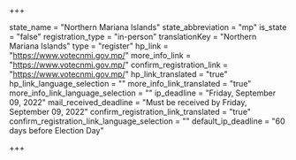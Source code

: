 +++

state_name = "Northern Mariana Islands"
state_abbreviation = "mp"
is_state = "false"
registration_type = "in-person"
translationKey = "Northern Mariana Islands"
type = "register"
hp_link = "https://www.votecnmi.gov.mp/"
more_info_link = "https://www.votecnmi.gov.mp/"
confirm_registration_link = "https://www.votecnmi.gov.mp/"
hp_link_translated = "true"
hp_link_language_selection = ""
more_info_link_translated = "true"
more_info_link_language_selection = ""
ip_deadline = "Friday, September 09, 2022"
mail_received_deadline = "Must be received by Friday, September 09, 2022"
confirm_registration_link_translated = "true"
confirm_registration_link_language_selection = ""
default_ip_deadline = "60 days before Election Day"

+++